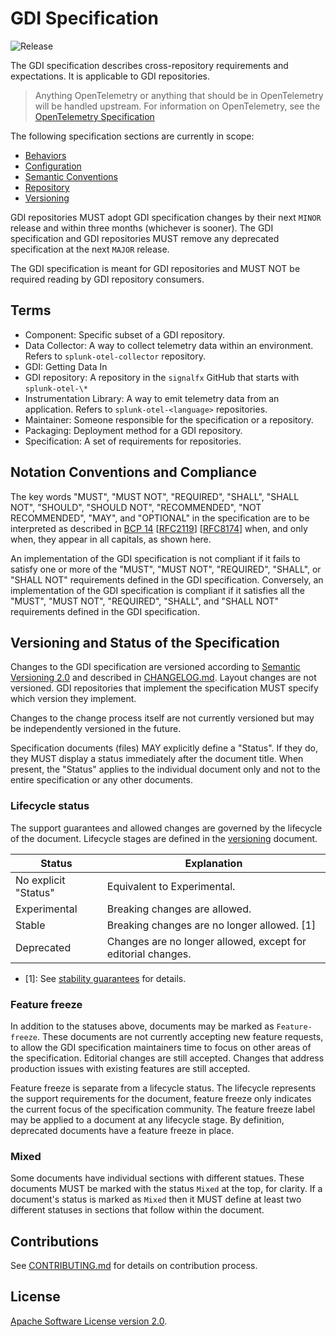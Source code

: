 # GDI Specification

![Release](https://img.shields.io/github/v/tag/signalfx/gdi-specification?include_prereleases&style=for-the-badge)

The GDI specification describes cross-repository requirements and
expectations. It is applicable to GDI repositories.

> Anything OpenTelemetry or anything that should be in OpenTelemetry will be
> handled upstream. For information on OpenTelemetry, see the [OpenTelemetry
> Specification](https://github.com/open-telemetry/opentelemetry-specification/blob/main/specification/versioning-and-stability.md)

The following specification sections are currently in scope:

- [Behaviors](specification/behaviors.md)
- [Configuration](specification/configuration.md)
- [Semantic Conventions](specification/semantic_conventions.md)
- [Repository](specification/repository.md)
- [Versioning](specification/versioning.md)

GDI repositories MUST adopt GDI specification changes by their next `MINOR` release
and within three months (whichever is sooner). The GDI specification and GDI
repositories MUST remove any deprecated specification at the next `MAJOR` release.

The GDI specification is meant for GDI repositories and MUST NOT be required
reading by GDI repository consumers.

## Terms

- Component: Specific subset of a GDI repository.
- Data Collector: A way to collect telemetry data within an environment.
  Refers to `splunk-otel-collector` repository.
- GDI: Getting Data In
- GDI repository: A repository in the `signalfx` GitHub that starts with
  `splunk-otel-\*`
- Instrumentation Library: A way to emit telemetry data from an application.
  Refers to `splunk-otel-<language>` repositories.
- Maintainer: Someone responsible for the specification or a repository.
- Packaging: Deployment method for a GDI repository.
- Specification: A set of requirements for repositories.

## Notation Conventions and Compliance

The key words "MUST", "MUST NOT", "REQUIRED", "SHALL", "SHALL NOT", "SHOULD",
"SHOULD NOT", "RECOMMENDED", "NOT RECOMMENDED", "MAY", and "OPTIONAL" in the
specification are to be interpreted as described
in [BCP 14](https://tools.ietf.org/html/bcp14)
[[RFC2119](https://tools.ietf.org/html/rfc2119)]
[[RFC8174](https://tools.ietf.org/html/rfc8174)] when, and only when, they
appear in all capitals, as shown here.

An implementation of the GDI specification is not compliant if it fails to
satisfy one or more of the "MUST", "MUST NOT", "REQUIRED", "SHALL", or "SHALL
NOT" requirements defined in the GDI specification. Conversely, an
implementation of the GDI specification is compliant if it satisfies all the
"MUST", "MUST NOT", "REQUIRED", "SHALL", and "SHALL NOT" requirements defined
in the GDI specification.

## Versioning and Status of the Specification

Changes to the GDI specification are versioned according to [Semantic
Versioning 2.0](https://semver.org/spec/v2.0.0.html) and described in
[CHANGELOG.md](CHANGELOG.md). Layout changes are not versioned. GDI repositories
that implement the specification MUST specify which version they implement.

Changes to the change process itself are not currently versioned but may be
independently versioned in the future.

Specification documents (files) MAY explicitly define a "Status". If they do,
they MUST display a status immediately after the document title. When
present, the "Status" applies to the individual document only and not to the
entire specification or any other documents.

### Lifecycle status

The support guarantees and allowed changes are governed by the lifecycle of the
document. Lifecycle stages are defined in the
[versioning](./specification/versioning.md) document.

|Status              |Explanation|
|--------------------|-----------|
|No explicit "Status"|Equivalent to Experimental.|
|Experimental        |Breaking changes are allowed.|
|Stable              |Breaking changes are no longer allowed. [1]|
|Deprecated          |Changes are no longer allowed, except for editorial changes.|

- [1]: See [stability guarantees](./specification/versioning.md) for details.

### Feature freeze

In addition to the statuses above, documents may be marked as `Feature-freeze`.
These documents are not currently accepting new feature requests, to allow the
GDI specification maintainers time to focus on other areas of the specification.
Editorial changes are still accepted. Changes that address production issues
with existing features are still accepted.

Feature freeze is separate from a lifecycle status. The lifecycle represents
the support requirements for the document, feature freeze only indicates the
current focus of the specification community. The feature freeze label may be
applied to a document at any lifecycle stage. By definition, deprecated
documents have a feature freeze in place.

### Mixed

Some documents have individual sections with different statues. These documents
MUST be marked with the status `Mixed` at the top, for clarity. If a document's
status is marked as `Mixed` then it MUST define at least two different statuses
in sections that follow within the document.

## Contributions

See [CONTRIBUTING.md](CONTRIBUTING.md) for details on contribution process.

## License

[Apache Software License version 2.0](./LICENSE).
